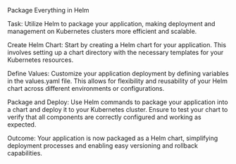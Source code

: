 Package Everything in Helm

Task: Utilize Helm to package your application, making deployment and management on Kubernetes clusters more efficient and scalable.

Create Helm Chart: Start by creating a Helm chart for your application. This involves setting up a chart directory with the necessary templates for your Kubernetes resources.

Define Values: Customize your application deployment by defining variables in the values.yaml file. This allows for flexibility and reusability of your Helm chart across different environments or configurations.

Package and Deploy: Use Helm commands to package your application into a chart and deploy it to your Kubernetes cluster. Ensure to test your chart to verify that all components are correctly configured and working as expected.

Outcome: Your application is now packaged as a Helm chart, simplifying deployment processes and enabling easy versioning and rollback capabilities.
